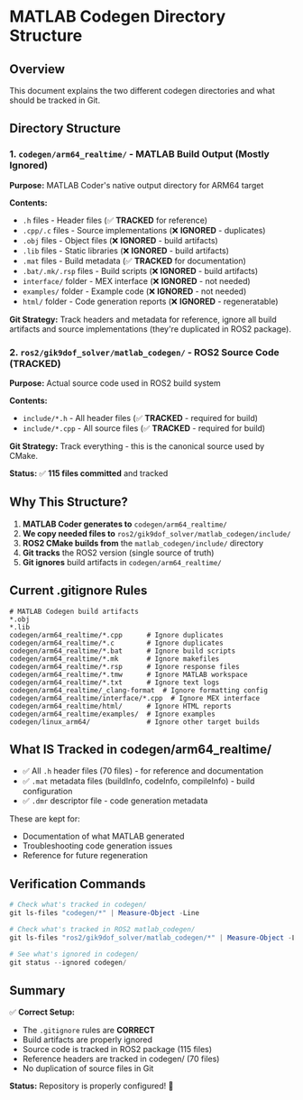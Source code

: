 # MATLAB Codegen Directory Structure

## Overview
This document explains the two different codegen directories and what should be tracked in Git.

## Directory Structure

### 1. `codegen/arm64_realtime/` - MATLAB Build Output (Mostly Ignored)
**Purpose:** MATLAB Coder's native output directory for ARM64 target

**Contents:**
- `.h` files - Header files (✅ **TRACKED** for reference)
- `.cpp/.c` files - Source implementations (❌ **IGNORED** - duplicates)
- `.obj` files - Object files (❌ **IGNORED** - build artifacts)
- `.lib` files - Static libraries (❌ **IGNORED** - build artifacts)
- `.mat` files - Build metadata (✅ **TRACKED** for documentation)
- `.bat/.mk/.rsp` files - Build scripts (❌ **IGNORED** - build artifacts)
- `interface/` folder - MEX interface (❌ **IGNORED** - not needed)
- `examples/` folder - Example code (❌ **IGNORED** - not needed)
- `html/` folder - Code generation reports (❌ **IGNORED** - regeneratable)

**Git Strategy:** Track headers and metadata for reference, ignore all build artifacts and source implementations (they're duplicated in ROS2 package).

### 2. `ros2/gik9dof_solver/matlab_codegen/` - ROS2 Source Code (TRACKED)
**Purpose:** Actual source code used in ROS2 build system

**Contents:**
- `include/*.h` - All header files (✅ **TRACKED** - required for build)
- `include/*.cpp` - All source files (✅ **TRACKED** - required for build)

**Git Strategy:** Track everything - this is the canonical source used by CMake.

**Status:** ✅ **115 files committed** and tracked

## Why This Structure?

1. **MATLAB Coder generates to** `codegen/arm64_realtime/`
2. **We copy needed files to** `ros2/gik9dof_solver/matlab_codegen/include/`
3. **ROS2 CMake builds from** the `matlab_codegen/include/` directory
4. **Git tracks** the ROS2 version (single source of truth)
5. **Git ignores** build artifacts in `codegen/arm64_realtime/`

## Current .gitignore Rules

```gitignore
# MATLAB Codegen build artifacts
*.obj
*.lib
codegen/arm64_realtime/*.cpp      # Ignore duplicates
codegen/arm64_realtime/*.c        # Ignore duplicates
codegen/arm64_realtime/*.bat      # Ignore build scripts
codegen/arm64_realtime/*.mk       # Ignore makefiles
codegen/arm64_realtime/*.rsp      # Ignore response files
codegen/arm64_realtime/*.tmw      # Ignore MATLAB workspace
codegen/arm64_realtime/*.txt      # Ignore text logs
codegen/arm64_realtime/_clang-format  # Ignore formatting config
codegen/arm64_realtime/interface/*.cpp  # Ignore MEX interface
codegen/arm64_realtime/html/      # Ignore HTML reports
codegen/arm64_realtime/examples/  # Ignore examples
codegen/linux_arm64/              # Ignore other target builds
```

## What IS Tracked in codegen/arm64_realtime/

- ✅ All `.h` header files (70 files) - for reference and documentation
- ✅ `.mat` metadata files (buildInfo, codeInfo, compileInfo) - build configuration
- ✅ `.dmr` descriptor file - code generation metadata

These are kept for:
- Documentation of what MATLAB generated
- Troubleshooting code generation issues
- Reference for future regeneration

## Verification Commands

```powershell
# Check what's tracked in codegen/
git ls-files "codegen/*" | Measure-Object -Line

# Check what's tracked in ROS2 matlab_codegen/
git ls-files "ros2/gik9dof_solver/matlab_codegen/*" | Measure-Object -Line

# See what's ignored in codegen/
git status --ignored codegen/
```

## Summary

✅ **Correct Setup:**
- The `.gitignore` rules are **CORRECT**
- Build artifacts are properly ignored
- Source code is tracked in ROS2 package (115 files)
- Reference headers are tracked in codegen/ (70 files)
- No duplication of source files in Git

**Status:** Repository is properly configured! 🎉
